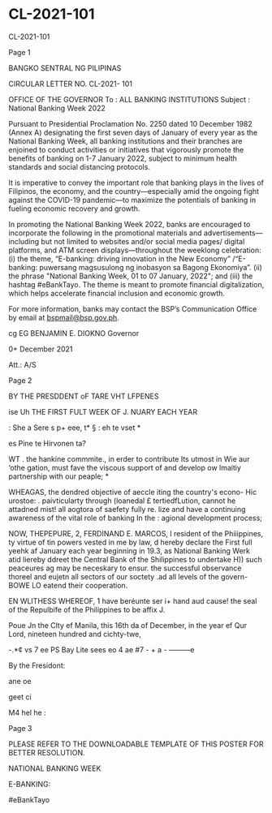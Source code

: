 # CL-2021-101

CL-2021-101

Page 1

BANGKO SENTRAL NG PILIPINAS

CIRCULAR LETTER NO. CL-2021- 101

OFFICE OF THE GOVERNOR To : ALL BANKING INSTITUTIONS Subject : National Banking Week 2022

Pursuant to Presidential Proclamation No. 2250 dated 10 December 1982 (Annex A) designating the first seven days of January of every year as the National Banking Week, all banking institutions and their branches are enjoined to conduct activities or initiatives that vigorously promote the benefits of banking on 1-7 January 2022, subject to minimum health standards and social distancing protocols.

It is imperative to convey the important role that banking plays in the lives of Filipinos, the economy, and the country—especially amid the ongoing fight against the COVID-19 pandemic—to maximize the potentials of banking in fueling economic recovery and growth.

In promoting the National Banking Week 2022, banks are encouraged to incorporate the following in the promotional materials and advertisements—including but not limited to websites and/or social media pages/ digital platforms, and ATM screen displays—throughout the weeklong celebration: (i) the theme, “E-banking: driving innovation in the New Economy” /“E-banking: puwersang magsusulong ng inobasyon sa Bagong Ekonomiya”. (ii) the phrase "National Banking Week, 01 to 07 January, 2022"; and (iii) the hashtag #eBankTayo. The theme is meant to promote financial digitalization, which helps accelerate financial inclusion and economic growth.

For more information, banks may contact the BSP’s Communication Office by email at bspmail@bsp.gov.ph.

cg EG BENJAMIN E. DIOKNO Governor

0+ December 2021

Att.: A/S

Page 2

BY THE PRESDDENT oF TARE VHT LFPENES

ise Uh THE FIRST FULT WEEK OF J. NUARY EACH YEAR

: She a Sere s p+ eee, t* § : eh te vset *

es Pine te Hirvonen ta?

WT . the hankine commmite., in erder to contribute Its utmost in Wie aur ‘othe gation, must fave the viscous support of and develop ow lmaitiy partnership with our peaple; *

WHEAGAS, the dendred objective of aeccle iting the country's econo- Hic urostoe: . paivticularty through (loanedal £ tertiedfLution, cannot he attadned mist! all aogtora of saefety fully re. lize and have a continuing awareness of the vital role of banking In the : agional development process;

NOW, THEPEPURE, 2, FERDINAND E. MARCOS, I resident of the Phiiippines, ty virtue of tin powers vested in me by law, d hereby declare the First full yeehk af January each year beginning in 19.3, as National Banking Werk atid liereby ddreet the Central Bank of the Shilippines to undertake H)) such peaceures ag may be neceskary to ensur. the successful observance thoreel and eujetn all sectors of our soctety .ad all levels of the govern- BOWE LO eatend their cooperation.

EN WLITHESS WHEREOF, 1 have beréunte ser i+ hand aud cause! the seal of the Repulbife of the Philippines to be affix J.

Poue Jn the Clty ef Manila, this 16th da of December, in the year ef Qur Lord, nineteen hundred and cichty-twe,

-.*¢ vs 7 ee PS Bay Lite sees eo 4 ae #7 - + a - ———e

By the Fresidont:

ane oe

geet ci

M4 hel he :

Page 3

PLEASE REFER TO THE DOWNLOADABLE TEMPLATE OF THIS POSTER FOR BETTER RESOLUTION.

NATIONAL BANKING WEEK

E-BANKING:

#eBankTayo